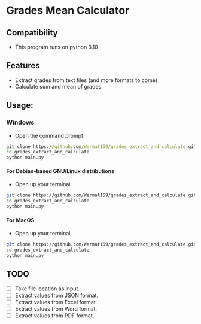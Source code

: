 # Grades Mean Calculator


## Compatibility

- This program runs on python 3.10


## Features

- Extract grades from text files (and more formats to come)
- Calculate sum and mean of grades.

## Usage:

### Windows

- Open the command prompt.

```cmd
git clone https://github.com/Wermat159/grades_extract_and_calculate.git
cd grades_extract_and_calculate
python main.py
```


#### For Debian-based GNU/Linux distributions

- Open up your terminal

```bash
git clone https://github.com/Wermat159/grades_extract_and_calculate.git
cd grades_extract_and_calculate
python main.py
```

#### For MacOS

- Open up your terminal

```bash
git clone https://github.com/Wermat159/grades_extract_and_calculate.git
cd grades_extract_and_calculate
python main.py
```

## TODO
- [ ] Take file location as input.
- [ ] Extract values from JSON format.
- [ ] Extract values from Excel format.
- [ ] Extract values from Word format.
- [ ] Extract values from PDF format.
